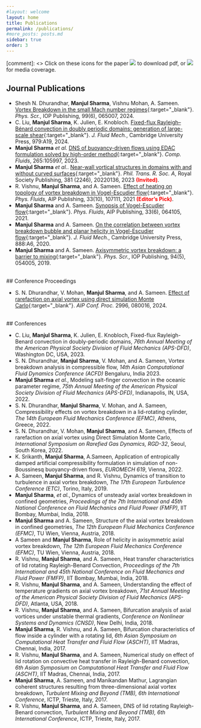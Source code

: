 ```yaml
---
#layout: welcome
layout: home
title: Publications
permalink: /publications/
#more_posts: posts.md
sidebar: true
order: 3
---
```


[comment]: <> Click on these icons for the paper <img src="images/file-cloud-download.png"> to download pdf, or <img src="images/media.png"> for media coverage.
## Journal Publications

* Shesh N. Dhurandhar, **Manjul Sharma**, Vishnu Mohan, A. Sameen. [Vortex Breakdown in the small Mach number regimes](https://doi.org/10.1088/1402-4896/ad4061){:target="_blank"}. *Phys. Scr.*, IOP Publishing, 99(6), 065007, 2024.
* C. Liu, **Manjul Sharma**, K. Julien, E. Knobloch. [Fixed-flux Rayleigh–Bénard convection in doubly periodic domains: generation of large-scale shear](https://doi.org/10.1017/jfm.2023.1057){:target="_blank"}. *J. Fluid Mech.*, Cambridge University Press, 979:A19, 2024.
* **Manjul Sharma** *et al.* [DNS of buoyancy-driven flows using EDAC formulation solved by high-order method](https://doi.org/10.1016/j.compfluid.2023.105997){:target="_blank"}. *Comp. Fluids*, 265:105997, 2023.
* **Manjul Sharma** *et al.*. [Near-wall vortical structures in domains with and without curved surfaces](https://doi.org/10.1098/rsta.2022.0136){:target="_blank"}. *Phil. Trans. R. Soc. A*, Royal Society Publishing, 381 (2246), 20220136, 2023 <span style="color: red">**(Invited)**</span>.
* R. Vishnu, **Manjul Sharma**, and A. Sameen. [Effect of heating on topology of vortex breakdown in Vogel-Escudier flow](https://doi.org/10.1063/5.0065134){:target="_blank"}. *Phys. Fluids*, AIP Publishing, 33(10), 107111, 2021 <span style="color: red">**(Editor’s Pick)**</span>.
* **Manjul Sharma** and A. Sameen. [Synopsis of Vogel-Escudier flow](https://doi.org/10.1063/5.0053847){:target="_blank"}. *Phys. Fluids*, AIP Publishing, 33(6), 064105, 2021.
* **Manjul Sharma** and A. Sameen. [On the correlation between vortex breakdown bubble and planar helicity in Vogel-Escudier flow](https://doi.org/10.1017/jfm.2020.43){:target="_blank"}. *J. Fluid Mech.*, Cambridge University Press, 888:A6, 2020. 
* **Manjul Sharma** and A. Sameen. [Axisymmetric vortex breakdown: a barrier to mixing](https://doi.org/10.1088/1402-4896/ab0097){:target="_blank"}. *Phys. Scr.*, IOP Publishing, 94(5), 054005, 2019.

<br/>
## Conference Proceedings

* S. N. Dhurandhar, V. Mohan, **Manjul Sharma**, and A. Sameen. [Effect of rarefaction on axial vortex using direct simulation
Monte Carlo](https://doi.org/10.1063/5.0187617){:target="_blank"}. *AIP Conf. Proc.* 2996, 080016, 2024.

<br/>
## Conferences

* C. Liu, **Manjul Sharma**, K. Julien, E. Knobloch, Fixed-flux Rayleigh-Benard convection in doubly-periodic domains, *76th Annual Meeting of the American Physical Society Division of Fluid Mechanics (APS-DFD)*, Washington DC, USA, 2023.
* S. N. Dhurandhar, **Manjul Sharma**, V. Mohan, and A. Sameen, Vortex breakdown analysis in compressible flow, *14th Asian Computational Fluid Dynamics Conference (ACFD)* Bengaluru, India	2023.
* **Manjul Sharma** *et al.*, Modeling salt-finger convection in the oceanic parameter regime, *75th Annual Meeting of the American Physical Society Division of Fluid Mechanics (APS-DFD)*, Indianapolis, IN, USA, 2022.
* S. N. Dhurandhar, **Manjul Sharma**, V. Mohan, and A. Sameen, Compressibility effects on vortex breakdown in a lid-rotating cylinder, *The 14th European Fluid Mechanics Conference (EFMC)*, Athens, Greece, 2022.
* S. N. Dhurandhar, V. Mohan, **Manjul Sharma**, and A. Sameen, Effects of rarefaction on axial vortex using Direct Simulation Monte Carlo, *International Symposium on Rarefied Gas Dynamics, RGD-32*, Seoul, South Korea, 2022.
* K. Srikanth, **Manjul Sharma**, A.Sameen, Application of entropically damped artificial compressibility formulation in simulation of non-Boussinesq buoyancy-driven flows, *EUROMECH 619*, Vienna, 2022.
* A. Sameen, **Manjul Sharma**, and R. Vishnu, Dynamics of transition to turbulence in axial vortex breakdown, *The 17th European Turbulence Conference (ETC)*, Torino, Italy, 2019.
* **Manjul Sharma**, *et al.*, Dynamics of unsteady axial vortex breakdown in confined geometries, *Proceedings of the 7th International and 45th National Conference on Fluid Mechanics and Fluid Power (FMFP)*, IIT Bombay, Mumbai, India, 2018.
* **Manjul Sharma** and A. Sameen, Structure of the axial vortex breakdown in confined geometries, *The 12th European Fluid Mechanics Conference (EFMC)*, TU Wien, Vienna, Austria, 2018.
* A Sameen and **Manjul Sharma**, Role of helicity in axisymmetric axial vortex breakdown, *The 12th European Fluid Mechanics Conference (EFMC)*, TU Wien, Vienna, Austria, 2018.
* R. Vishnu, **Manjul Sharma**, and A. Sameen, Heat transfer characteristics of lid rotating Rayleigh-Benard Convection, *Proceedings of the 7th International and 45th National Conference on Fluid Mechanics and Fluid Power (FMFP)*, IIT Bombay, Mumbai, India, 2018.
* R. Vishnu, **Manjul Sharma**, and A. Sameen, Understanding the effect of temperature gradients on axial vortex breakdown, *71st Annual Meeting of the American Physical Society Division of Fluid Mechanics (APS-DFD)*, Atlanta, USA, 2018.
* R. Vishnu, **Manjul Sharma**, and A. Sameen, Bifurcation analysis of axial vortices under unstable thermal gradients, *Conference on Nonlinear Systems and Dynamics (CNSD)*, New Delhi, India, 2018.
* **Manjul Sharma**, R. Vishnu, and A. Sameen, Bifurcation characteristics of flow inside a cylinder with a rotating lid, *6th Asian Symposium on Computational Heat Transfer and Fluid Flow (ASCHT)*, IIT Madras, Chennai, India, 2017.
* R. Vishnu, **Manjul Sharma**, and A. Sameen, Numerical study on effect of lid rotation on convective heat transfer in Rayleigh-Benard convection, *6th Asian Symposium on Computational Heat Transfer and Fluid Flow (ASCHT)*, IIT Madras, Chennai, India, 2017.
* **Manjul Sharma**, A. Sameen, and Manikandan Mathur, Lagrangian coherent structures resulting from three-dimensional axial vortex breakdown, *Turbulent Mixing and Beyond (TMB), 6th International Conference*, ICTP, Trieste, Italy, 2017.
* R. Vishnu, **Manjul Sharma**, and A. Sameen, DNS of lid rotating Rayleigh-Benard convection, *Turbulent Mixing and Beyond (TMB), 6th International Conference*, ICTP, Trieste, Italy, 2017.

